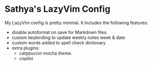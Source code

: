 # Sathya's LazyVim Config

My LazyVim config is pretty minimal. It includes the following features:
- disable autoformat on save for Markdown files.
- custom keybinding to update weekly notes week & date
- custom words added to spell check dictionary 
- extra plugins:
  - catppuccin mocha theme.
  - copilot 

```
